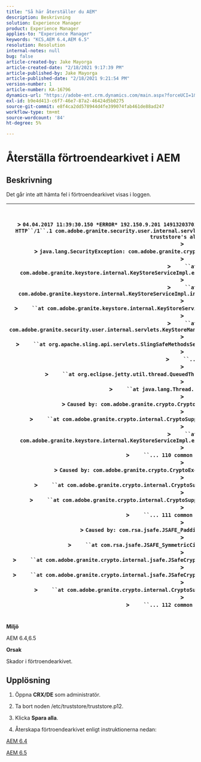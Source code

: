 ```yaml
---
title: "Så här återställer du AEM"
description: Beskrivning
solution: Experience Manager
product: Experience Manager
applies-to: "Experience Manager"
keywords: "KCS,AEM 6.4,AEM 6.5"
resolution: Resolution
internal-notes: null
bug: false
article-created-by: Jake Mayorga
article-created-date: "2/18/2021 9:17:39 PM"
article-published-by: Jake Mayorga
article-published-date: "2/18/2021 9:21:54 PM"
version-number: 1
article-number: KA-16796
dynamics-url: "https://adobe-ent.crm.dynamics.com/main.aspx?forceUCI=1&pagetype=entityrecord&etn=knowledgearticle&id=24080cb9-2e72-eb11-a812-00224809aac7"
exl-id: b9e4d413-c6f7-46e7-87a2-46424d5b0275
source-git-commit: e8f4ca2dd578944d4fe399074fab461de88ad247
workflow-type: tm+mt
source-wordcount: '84'
ht-degree: 5%

---
```


# Återställa förtroendearkivet i AEM

## Beskrivning


Det går inte att hämta fel i förtroendearkivet visas i loggen.


| <br><br>> `04.04.2017 11:39:30.150 *ERROR* 192.150.9.201 1491320370146 GET ``/libs/granite/security/truststore``.json HTTP``/1``.1 com.adobe.granite.security.user.internal.servlets.KeyStoreManagingServlet Unable to retrieve the truststore's aliases.`<br>> <br>> `java.lang.SecurityException: com.adobe.granite.crypto.CryptoException: Cannot convert byte data`<br>> <br>> `    ``at com.adobe.granite.keystore.internal.KeyStoreServiceImpl.extractStorePassword(KeyStoreServiceImpl.java:609)`<br>> <br>> `    ``at com.adobe.granite.keystore.internal.KeyStoreServiceImpl.internalGetTrustStore(KeyStoreServiceImpl.java:462)`<br>> <br>> `    ``at com.adobe.granite.keystore.internal.KeyStoreServiceImpl.getTrustStore(KeyStoreServiceImpl.java:154)`<br>> <br>> `    ``at com.adobe.granite.security.user.internal.servlets.KeyStoreManagingServlet.doGet(KeyStoreManagingServlet.java:154)`<br>> <br>> `    ``at org.apache.sling.api.servlets.SlingSafeMethodsServlet.mayService(SlingSafeMethodsServlet.java:269)`<br>> <br>> `    ``...`<br>> <br>> `    ``at org.eclipse.jetty.util.thread.QueuedThreadPool$3.run(QueuedThreadPool.java:555)`<br>> <br>> `    ``at java.lang.Thread.run(Thread.java:745)`<br>> <br>> `Caused by: com.adobe.granite.crypto.CryptoException: Cannot convert byte data`<br>> <br>> `    ``at com.adobe.granite.crypto.internal.CryptoSupportImpl.unprotect(CryptoSupportImpl.java:160)`<br>> <br>> `    ``at com.adobe.granite.keystore.internal.KeyStoreServiceImpl.extractStorePassword(KeyStoreServiceImpl.java:601)`<br>> <br>> `    ``... 110 common frames omitted`<br>> <br>> `Caused by: com.adobe.granite.crypto.CryptoException: Failed decrypting cipher text`<br>> <br>> `    ``at com.adobe.granite.crypto.internal.CryptoSupportImpl.decrypt(CryptoSupportImpl.java:96)`<br>> <br>> `    ``at com.adobe.granite.crypto.internal.CryptoSupportImpl.unprotect(CryptoSupportImpl.java:157)`<br>> <br>> `    ``... 111 common frames omitted`<br>> <br>> `Caused by: com.rsa.jsafe.JSAFE_PaddingException: Invalid padding.`<br>> <br>> `    ``at com.rsa.jsafe.JSAFE_SymmetricCipher.decryptFinal(Unknown Source)`<br>> <br>> `    ``at com.adobe.granite.crypto.internal.jsafe.JSafeCryptoSupport.getPlainText(JSafeCryptoSupport.java:325)`<br>> <br>> `    ``at com.adobe.granite.crypto.internal.jsafe.JSafeCryptoSupport.getPlainText(JSafeCryptoSupport.java:307)`<br>> <br>> `    ``at com.adobe.granite.crypto.internal.CryptoSupportImpl.decrypt(CryptoSupportImpl.java:94)`<br>> <br>> `    ``... 112 common frames omitted`<br><br> |
| --- |


<b>Miljö</b>

AEM 6.4,6.5

<b>Orsak</b>

Skador i förtroendearkivet.


## Upplösning


1. Öppna <b>CRX/DE</b> som administratör.

2. Ta bort noden /etc/truststore/truststore.p12.

3. Klicka <b>Spara alla</b>.

4. Återskapa förtroendearkivet enligt instruktionerna nedan:

[AEM 6.4](https://docs.adobe.com/content/help/en/experience-manager-64/administering/security/saml-2-0-authenticationhandler.html#add-the-idp-certificate-to-the-aem-truststore)

[AEM 6.5](https://docs.adobe.com/content/help/en/experience-manager-65/administering/security/saml-2-0-authenticationhandler.html#add-the-idp-certificate-to-the-aem-truststore)
